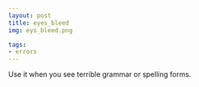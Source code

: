 ```yaml
---
layout: post
title: eyes_bleed
img: eys_bleed.png

tags:
- errors
---
```

Use it when you see terrible grammar or spelling forms.
